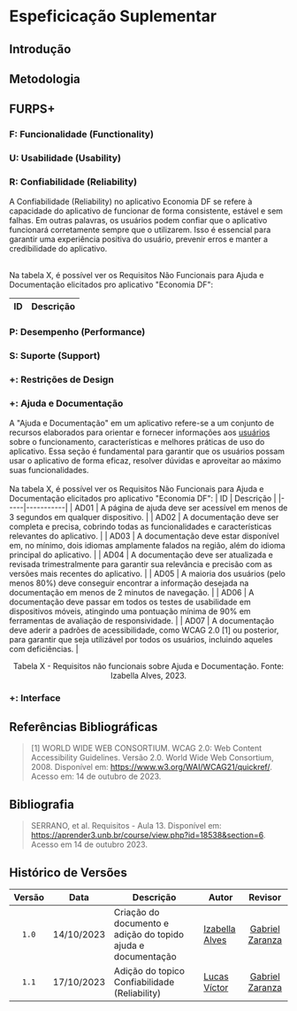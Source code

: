 # Espeficicação Suplementar
## Introdução
## Metodologia
## FURPS+
### F: Funcionalidade (Functionality)
### U: Usabilidade (Usability)

### R: Confiabilidade (Reliability)
A Confiabilidade (Reliability) no aplicativo Economia DF se refere à capacidade do aplicativo de funcionar de forma consistente, estável e sem falhas. Em outras palavras, os usuários podem confiar que o aplicativo funcionará corretamente sempre que o utilizarem. Isso é essencial para garantir uma experiência positiva do usuário, prevenir erros e manter a credibilidade do aplicativo.
<br>
<br>

Na tabela X, é possível ver os Requisitos Não Funcionais para Ajuda e Documentação elicitados pro aplicativo "Economia DF":

| ID  | Descrição |
|-----|-----------|




### P: Desempenho (Performance)
### S: Suporte (Support)
### +: Restrições de Design
### +: Ajuda e Documentação
A "Ajuda e Documentação" em um aplicativo refere-se a um conjunto de recursos elaborados para orientar e fornecer informações aos [usuários](https://github.com/Requisitos-de-Software/2023.2-Economia-DF/blob/main/docs/modelagem/lexicos.md#objetos) sobre o funcionamento, características e melhores práticas de uso do aplicativo. Essa seção é fundamental para garantir que os usuários possam usar o aplicativo de forma eficaz, resolver dúvidas e aproveitar ao máximo suas funcionalidades.
<br>
<br>
Na tabela X, é possível ver os Requisitos Não Funcionais para Ajuda e Documentação elicitados pro aplicativo "Economia DF":
| ID  | Descrição |
|-----|-----------|
| AD01 | A página de ajuda deve ser acessível em menos de 3 segundos em qualquer dispositivo. |
| AD02 | A documentação deve ser completa e precisa, cobrindo todas as funcionalidades e características relevantes do aplicativo. |
| AD03 | A documentação deve estar disponível em, no mínimo, dois idiomas amplamente falados na região, além do idioma principal do aplicativo. |
| AD04 | A documentação deve ser atualizada e revisada trimestralmente para garantir sua relevância e precisão com as versões mais recentes do aplicativo. |
| AD05 | A maioria dos usuários (pelo menos 80%) deve conseguir encontrar a informação desejada na documentação em menos de 2 minutos de navegação. |
| AD06 | A documentação deve passar em todos os testes de usabilidade em dispositivos móveis, atingindo uma pontuação mínima de 90% em ferramentas de avaliação de responsividade. |
| AD07 | A documentação deve aderir a padrões de acessibilidade, como WCAG 2.0 [1] ou posterior, para garantir que seja utilizável por todos os usuários, incluindo aqueles com deficiências. |

<div align="center">
  <p>Tabela X - Requisitos não funcionais sobre Ajuda e Documentação. Fonte: Izabella Alves, 2023.</p>
</div>

### +: Interface
## Referências Bibliográficas
> [1] WORLD WIDE WEB CONSORTIUM. WCAG 2.0: Web Content Accessibility Guidelines. Versão 2.0. World Wide Web Consortium, 2008. Disponível em: https://www.w3.org/WAI/WCAG21/quickref/. Acesso em: 14 de outubro de 2023.

## Bibliografia
> SERRANO, et al. Requisitos - Aula 13. Disponível em: <https://aprender3.unb.br/course/view.php?id=18538&section=6>. Acesso em 14 de outubro 2023.
## Histórico de Versões

|Versão|Data|Descrição|Autor|Revisor|
|:----:|----|---------|-----|:-------:|
|`1.0`|14/10/2023|Criação do documento e adição do topido ajuda e documentação|[Izabella Alves](https://github.com/izabellaalves)|[Gabriel Zaranza](https://github.com/gzaranza)|
|`1.1`|17/10/2023|Adição do topico Confiabilidade (Reliability)|[Lucas Víctor](https://github.com/Lucas13032003)|[Gabriel Zaranza](https://github.com/gzaranza)|
